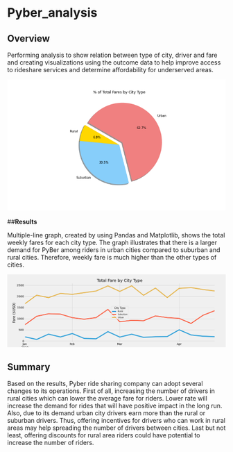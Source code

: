# Pyber_analysis

## **Overview** 
Performing analysis to show relation between type of city, driver and fare and creating visualizations using the outcome data to help improve access to rideshare services and determine affordability for underserved areas.

![plot](./analysis/Fig5.png) 

##**Results**

Multiple-line graph, created by using Pandas and Matplotlib, shows the total weekly fares for each city type. The graph illustrates that there is a larger demand for PyBer among riders in urban cities compared to suburban and rural cities. Therefore, weekly fare is much higher than the other types of cities. 


![plot](./analysis/Pyber_fare_summary.png) 

## **Summary** 
Based on the results, Pyber ride sharing company can adopt several changes to its operations. First of all, increasing the number of drivers in rural cities which can lower the average fare for riders. Lower rate will increase the demand for rides that will have positive impact in the long run. Also, due to its demand urban city drivers earn more than the rural or suburban drivers. Thus, offering incentives for drivers who can work in rural areas may help spreading the number of drivers between cities. Last but not least, offering discounts for rural area riders could have potential to increase the number of riders. 
 



